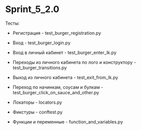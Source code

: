 # Sprint_5_2.0

Тесты:

- Регистрация - test_burger_registration.py
- Вход - test_burger_login.py
- Вход в личный кабинет - test_burger_enter_lk.py
- Переходы из личного кабинета по лого и конструктору - test_burger_transitions.py
- Выход из личного кабинета - test_exit_from_lk.py
- Переход по начинкам, соусам и булкам - test_burger_click_on_sauce_and_other.py


- Локаторы - locators.py
- Фикстуры - conftest.py
- Функции и переменные - function_and_variables.py
